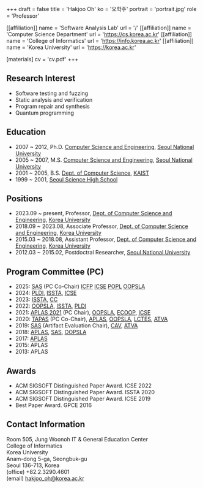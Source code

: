 +++
draft = false
title = 'Hakjoo Oh'
ko = '오학주'
portrait = 'portrait.jpg'
role = 'Professor'

[[affiliation]]
name = 'Software Analysis Lab'
url = '/'
[[affiliation]]
name = 'Computer Science Department'
url = 'https://cs.korea.ac.kr'
[[affiliation]]
name = 'College of Informatics'
url = 'https://info.korea.ac.kr'
[[affiliation]]
name = 'Korea University'
url = 'https://korea.ac.kr'

[materials]
cv = 'cv.pdf'
+++

## Research Interest
- Software testing and fuzzing 
- Static analysis and verification
- Program repair and synthesis
- Quantum programming

## Education

- 2007 ~ 2012, Ph.D. [Computer Science and Engineering](https://cse.snu.ac.kr/), [Seoul National University](https://www.snu.ac.kr/)
- 2005 ~ 2007, M.S. [Computer Science and Engineering](https://cse.snu.ac.kr/), [Seoul National University](https://www.snu.ac.kr/)
- 2001 ~ 2005, B.S. [Dept. of Computer Science](https://cs.kaist.ac.kr/), [KAIST](https://www.kaist.ac.kr/)
- 1999 ~ 2001, [Seoul Science High School](http://en.sshs.hs.kr/)

## Positions

- 2023.09 ~ present, Professor, [Dept. of Computer Science and Engineering](https://cs.korea.ac.kr/), [Korea University](https://korea.ac.kr/)
- 2018.09 ~ 2023.08, Associate Professor, [Dept. of Computer Science and Engineering](https://cs.korea.ac.kr/), [Korea University](https://korea.ac.kr/)
- 2015.03 ~ 2018.08, Assistant Professor, [Dept. of Computer Science and Engineering](https://cs.korea.ac.kr/), [Korea University](https://korea.ac.kr/)
- 2012.03 ~ 2015.02, Postdoctral Researcher, [Seoul National University](https://www.snu.ac.kr/)

## Program Committee (PC)

- 2025: [SAS](https://2025.splashcon.org/home/sas-2025) (PC Co-Chair) [ICFP](https://icfp25.sigplan.org) [ICSE](https://conf.researchr.org/home/icse-2025) [POPL](https://conf.researchr.org/home/POPL-2025) [OOPSLA](https://2025.splashcon.org/track/OOPSLA)
- 2024: [PLDI](https://pldi24.sigplan.org), [ISSTA](https://conf.researchr.org/home/issta-2024), [ICSE](https://conf.researchr.org/track/icse-2024/icse-2024-research-track)
- 2023: [ISSTA](https://2023.issta.org/track/issta-2023-technical-papers), [CC](https://conf.researchr.org/home/CC-2023)
- 2022: [OOPSLA](https://2022.splashcon.org/track/splash-2022-oopsla?), [ISSTA](https://conf.researchr.org/home/issta-2022), [PLDI](https://pldi22.sigplan.org/)
- 2021: [APLAS 2021](https://conf.researchr.org/home/aplas-2021) (PC Chair), [OOPSLA](https://2021.splashcon.org/track/splash-2021-oopsla), [ECOOP](https://2021.ecoop.org/home/ecoop-issta-2021), [ICSE](https://conf.researchr.org/home/icse-2021)
- 2020: [TAPAS](https://2020.splashcon.org/home/tapas-2020) (PC Co-Chair), [APLAS](https://conf.researchr.org/home/aplas-2020), [OOPSLA](https://2020.splashcon.org/track/splash-2020-oopsla), [LCTES](https://conf.researchr.org/home/LCTES-2020), [ATVA](http://fit.uet.vnu.edu.vn/atva2020/)
- 2019: [SAS](http://staticanalysis.org/sas2019) (Artifact Evaluation Chair), [CAV](http://i-cav.org/2019/), [ATVA](http://atva2019.iis.sinica.edu.tw)
- 2018: [APLAS](http://aplas2018.org), [SAS](http://staticanalysis.org/sas2018/sas2018.html), [OOPSLA](https://conf.researchr.org/track/splash-2018/splash-2018-OOPSLA)
- 2017: [APLAS](https://www-aplas.github.io/)
- 2015: APLAS
- 2013: APLAS

## Awards
- ACM SIGSOFT Distinguished Paper Award. ICSE 2022
- ACM SIGSOFT Distinguished Paper Award. ISSTA 2020
- ACM SIGSOFT Distinguished Paper Award. ICSE 2019
- Best Paper Award. GPCE 2016

## Contact Information

Room 505, Jung Woonoh IT & General Education Center \
College of Informatics \
Korea University \
Anam-dong 5-ga, Seongbuk-gu \
Seoul 136-713, Korea \
(office) +82.2.3290.4601 \
(email) hakjoo_oh@korea.ac.kr
